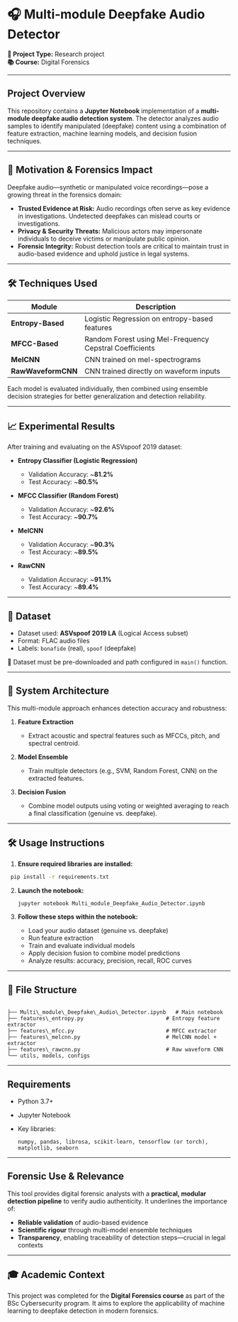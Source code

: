 # 🎧 Multi‑module Deepfake Audio Detector

**📝 Project Type:** Research project  
**📚 Course:** Digital Forensics

---

## Project Overview

This repository contains a **Jupyter Notebook** implementation of a **multi-module deepfake audio detection system**. The detector analyzes audio samples to identify manipulated (deepfake) content using a combination of feature extraction, machine learning models, and decision fusion techniques.

---

## 🎯 Motivation & Forensics Impact

Deepfake audio—synthetic or manipulated voice recordings—pose a growing threat in the forensics domain:

- **Trusted Evidence at Risk:** Audio recordings often serve as key evidence in investigations. Undetected deepfakes can mislead courts or investigations.
- **Privacy & Security Threats:** Malicious actors may impersonate individuals to deceive victims or manipulate public opinion.
- **Forensic Integrity:** Robust detection tools are critical to maintain trust in audio-based evidence and uphold justice in legal systems.

---
## 🛠️ Techniques Used

| Module        | Description                                  |
|---------------|----------------------------------------------|
| **Entropy-Based** | Logistic Regression on entropy-based features|
| **MFCC-Based**    | Random Forest using Mel-Frequency Cepstral Coefficients |
| **MelCNN**        | CNN trained on mel-spectrograms              |
| **RawWaveformCNN**| CNN trained directly on waveform inputs      |

Each model is evaluated individually, then combined using ensemble decision strategies for better generalization and detection reliability.

---

## 📈 Experimental Results

After training and evaluating on the ASVspoof 2019 dataset:

- **Entropy Classifier (Logistic Regression)**
  - Validation Accuracy: ~**81.2%**
  - Test Accuracy: ~**80.5%**

- **MFCC Classifier (Random Forest)**
  - Validation Accuracy: ~**92.6%**
  - Test Accuracy: ~**90.7%**

- **MelCNN**
  - Validation Accuracy: ~**90.3%**
  - Test Accuracy: ~**89.5%**

- **RawCNN**
  - Validation Accuracy: ~**91.1%**
  - Test Accuracy: ~**89.4%**

---

## 🧪 Dataset

- Dataset used: **ASVspoof 2019 LA** (Logical Access subset)
- Format: FLAC audio files
- Labels: `bonafide` (real), `spoof` (deepfake)

📌 Dataset must be pre-downloaded and path configured in `main()` function.

---
## 🧩 System Architecture

This multi-module approach enhances detection accuracy and robustness:

1. **Feature Extraction**  
   - Extract acoustic and spectral features such as MFCCs, pitch, and spectral centroid.

2. **Model Ensemble**  
   - Train multiple detectors (e.g., SVM, Random Forest, CNN) on the extracted features.

3. **Decision Fusion**  
   - Combine model outputs using voting or weighted averaging to reach a final classification (genuine vs. deepfake).

---

## 🛠️ Usage Instructions

1. **Ensure required libraries are installed:**  
  ```bash
   pip install -r requirements.txt
````
 
2. **Launch the notebook:**

   ```bash
   jupyter notebook Multi_module_Deepfake_Audio_Detector.ipynb
   ````

3. **Follow these steps within the notebook:**

   * Load your audio dataset (genuine vs. deepfake)
   * Run feature extraction
   * Train and evaluate individual models
   * Apply decision fusion to combine model predictions
   * Analyze results: accuracy, precision, recall, ROC curves

---

## 📂 File Structure

```

├── Multi\_module\_Deepfake\_Audio\_Detector.ipynb   # Main notebook
├── features\_entropy.py                          # Entropy feature extractor
├── features\_mfcc.py                             # MFCC extractor
├── features\_melcnn.py                           # MelCNN model + extractor
├── features\_rawcnn.py                           # Raw waveform CNN
└── utils, models, configs 

````

---

##  Requirements

* Python 3.7+
* Jupyter Notebook
* Key libraries:

  ```
  numpy, pandas, librosa, scikit-learn, tensorflow (or torch), matplotlib, seaborn
  ```

---

##  Forensic Use & Relevance

This tool provides digital forensic analysts with a **practical, modular detection pipeline** to verify audio authenticity. It underlines the importance of:

* **Reliable validation** of audio-based evidence
* **Scientific rigour** through multi-model ensemble techniques
* **Transparency**, enabling traceability of detection steps—crucial in legal contexts

---

## 🎓 Academic Context

This project was completed for the **Digital Forensics course** as part of the BSc Cybersecurity program. It aims to explore the applicability of machine learning to deepfake detection in modern forensics.



